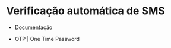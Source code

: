 # Verificação automática de SMS

- [Documentação](https://developers.google.com/identity/sms-retriever/overview?hl=pt-br)

- OTP | One Time Password
